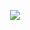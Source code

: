 <p align="center">
  <img src="https://saturncloud.io/images/blog/a-comprehensive-guide-to-convolutional-neural-networks-the-eli5-way.webp" height="" width="" />
</p>
